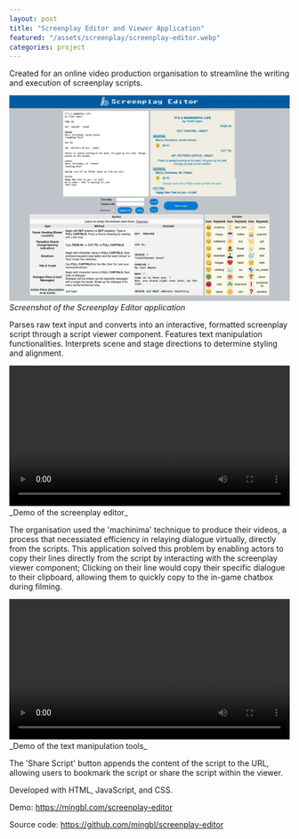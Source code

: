 ```yaml
---
layout: post
title: "Screenplay Editor and Viewer Application"
featured: "/assets/screenplay/screenplay-editor.webp"
categories: project
---
```


Created for an online video production organisation to streamline the writing and execution of screenplay scripts.

![Screenshot of the Screenplay Editor application](/assets/screenplay/screenplay-editor.webp)
_Screenshot of the Screenplay Editor application_

Parses raw text input and converts into an interactive, formatted screenplay script through a script viewer component. Features text manipulation functionalities. Interprets scene and stage directions to determine styling and alignment.

<video width="100%" height="auto" controls>
  <source src="/assets/screenplay/screenplay-demo.webm" type="video/webm">
  Your browser does not support the video tag.
</video>
_Demo of the screenplay editor_

The organisation used the 'machinima' technique to produce their videos, a process that necessiated efficiency in relaying dialogue virtually, directly from the scripts. This application solved this problem by enabling actors to copy their lines directly from the script by interacting with the screenplay viewer component; Clicking on their line would copy their specific dialogue to their clipboard, allowing them to quickly copy to the in-game chatbox during filming.

<video width="100%" height="auto" controls>
  <source src="/assets/screenplay/screenplay-tools.webm" type="video/webm">
  Your browser does not support the video tag.
</video>
_Demo of the text manipulation tools_

The 'Share Script' button appends the content of the script to the URL, allowing users to bookmark the script or share the script within the viewer.

Developed with HTML, JavaScript, and CSS.

Demo: <https://mingbl.com/screenplay-editor>

Source code: <https://github.com/mingbl/screenplay-editor>
